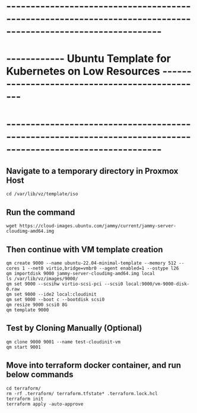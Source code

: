# ------------------------------------------------------------------------------------------------------------
# ------------ Ubuntu Template for Kubernetes on Low Resources -----------------------------------------------
# ------------------------------------------------------------------------------------------------------------

## Navigate to a temporary directory in Proxmox Host

    cd /var/lib/vz/template/iso

## Run the command

    wget https://cloud-images.ubuntu.com/jammy/current/jammy-server-cloudimg-amd64.img

## Then continue with VM template creation

    qm create 9000 --name ubuntu-22.04-minimal-template --memory 512 --cores 1 --net0 virtio,bridge=vmbr0 --agent enabled=1 --ostype l26
    qm importdisk 9000 jammy-server-cloudimg-amd64.img local
    ls /var/lib/vz/images/9000/
    qm set 9000 --scsihw virtio-scsi-pci --scsi0 local:9000/vm-9000-disk-0.raw
    qm set 9000 --ide2 local:cloudinit
    qm set 9000 --boot c --bootdisk scsi0
    qm resize 9000 scsi0 8G
    qm template 9000

## Test by Cloning Manually (Optional)

    qm clone 9000 9001 --name test-cloudinit-vm
    qm start 9001

## Move into terraform docker container, and run below commands

    cd terraform/
    rm -rf .terraform/ terraform.tfstate* .terraform.lock.hcl
    terraform init
    terraform apply -auto-approve
